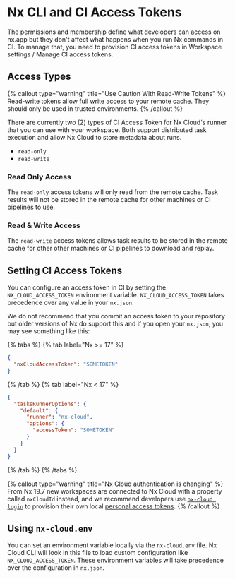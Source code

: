 # Nx CLI and CI Access Tokens

The permissions and membership define what developers can access on nx.app but they don't affect what happens when you run Nx commands in CI. To manage that, you need to provision CI access tokens in Workspace settings / Manage CI access tokens.

## Access Types

{% callout type="warning" title="Use Caution With Read-Write Tokens" %}
Read-write tokens allow full write access to your remote cache. They should only be used in trusted environments.
{% /callout %}

There are currently two (2) types of CI Access Token for Nx Cloud's runner that you can use with your workspace. Both support distributed task execution and allow Nx Cloud to store metadata about runs.

- `read-only`
- `read-write`

### Read Only Access

The `read-only` access tokens will only read from the remote cache. Task results will not be stored in the remote cache for other machines or CI pipelines to use.

### Read & Write Access

The `read-write` access tokens allows task results to be stored in the remote cache for other other machines or CI pipelines to download and replay.

## Setting CI Access Tokens

You can configure an access token in CI by setting the `NX_CLOUD_ACCESS_TOKEN` environment variable. `NX_CLOUD_ACCESS_TOKEN` takes precedence over any value in your `nx.json`.

We do not recommend that you commit an access token to your repository but older versions of Nx do support this and if you open your `nx.json`, you may see something like this:

{% tabs %}
{% tab label="Nx >= 17" %}

```json
{
  "nxCloudAccessToken": "SOMETOKEN"
}
```

{% /tab %}
{% tab label="Nx < 17" %}

```json
{
  "tasksRunnerOptions": {
    "default": {
      "runner": "nx-cloud",
      "options": {
        "accessToken": "SOMETOKEN"
      }
    }
  }
}
```

{% /tab %}
{% /tabs %}

{% callout type="warning" title="Nx Cloud authentication is changing" %}
From Nx 19.7 new workspaces are connected to Nx Cloud with a property called `nxCloudId` instead, and we recommend developers use [`nx-cloud login`](/ci/reference/nx-cloud-cli#npx-nxcloud-login) to provision their own local [personal access tokens](/ci/recipes/security/personal-access-tokens).
{% /callout %}

## Using `nx-cloud.env`

You can set an environment variable locally via the `nx-cloud.env` file. Nx Cloud CLI will look in this file to load custom configuration like `NX_CLOUD_ACCESS_TOKEN`. These environment variables will take precedence over the configuration in `nx.json`.
